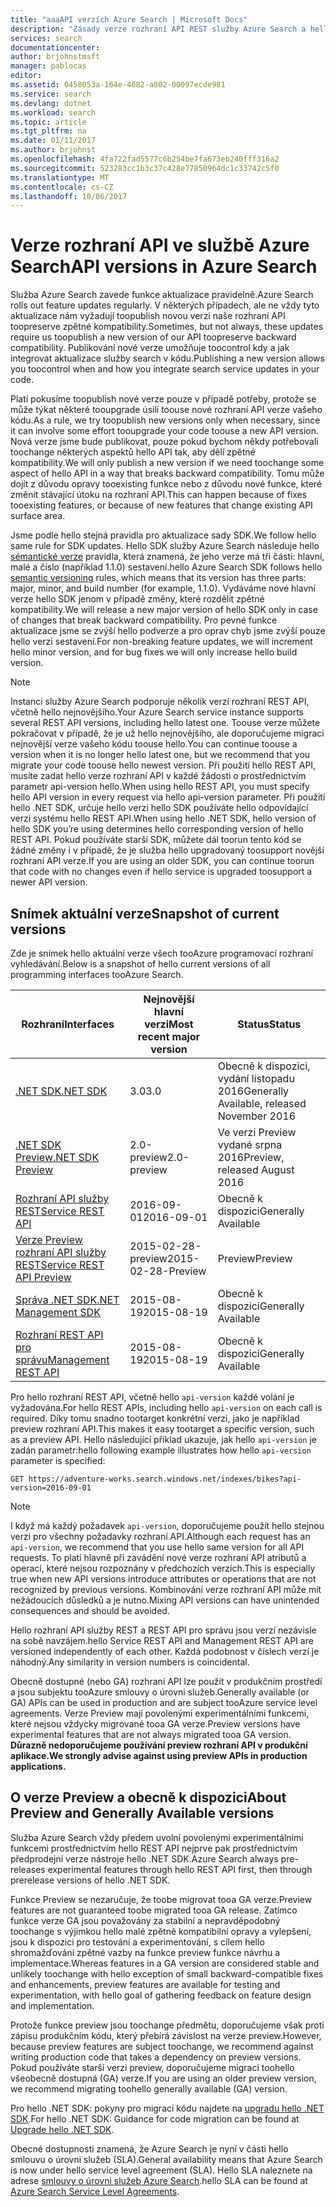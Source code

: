```yaml
---
title: "aaaAPI verzích Azure Search | Microsoft Docs"
description: "Zásady verze rozhraní API REST služby Azure Search a hello knihovny klienta v hello .NET SDK."
services: search
documentationcenter: 
author: brjohnstmsft
manager: pablocas
editor: 
ms.assetid: 0458053a-164e-4682-a802-00097ecde981
ms.service: search
ms.devlang: dotnet
ms.workload: search
ms.topic: article
ms.tgt_pltfrm: na
ms.date: 01/11/2017
ms.author: brjohnst
ms.openlocfilehash: 4fa722fad5577c6b254be7fa673eb240fff316a2
ms.sourcegitcommit: 523283cc1b3c37c428e77850964dc1c33742c5f0
ms.translationtype: MT
ms.contentlocale: cs-CZ
ms.lasthandoff: 10/06/2017
---
```

# <a name="api-versions-in-azure-search"></a><span data-ttu-id="da787-103">Verze rozhraní API ve službě Azure Search</span><span class="sxs-lookup"><span data-stu-id="da787-103">API versions in Azure Search</span></span>
<span data-ttu-id="da787-104">Služba Azure Search zavede funkce aktualizace pravidelně.</span><span class="sxs-lookup"><span data-stu-id="da787-104">Azure Search rolls out feature updates regularly.</span></span> <span data-ttu-id="da787-105">V některých případech, ale ne vždy tyto aktualizace nám vyžadují toopublish novou verzi naše rozhraní API toopreserve zpětné kompatibility.</span><span class="sxs-lookup"><span data-stu-id="da787-105">Sometimes, but not always, these updates require us toopublish a new version of our API toopreserve backward compatibility.</span></span> <span data-ttu-id="da787-106">Publikování nové verze umožňuje toocontrol kdy a jak integrovat aktualizace služby search v kódu.</span><span class="sxs-lookup"><span data-stu-id="da787-106">Publishing a new version allows you toocontrol when and how you integrate search service updates in your code.</span></span>

<span data-ttu-id="da787-107">Platí pokusíme toopublish nové verze pouze v případě potřeby, protože se může týkat některé tooupgrade úsilí toouse nové rozhraní API verze vašeho kódu.</span><span class="sxs-lookup"><span data-stu-id="da787-107">As a rule, we try toopublish new versions only when necessary, since it can involve some effort tooupgrade your code toouse a new API version.</span></span> <span data-ttu-id="da787-108">Nová verze jsme bude publikovat, pouze pokud bychom někdy potřebovali toochange některých aspektů hello API tak, aby dělí zpětné kompatibility.</span><span class="sxs-lookup"><span data-stu-id="da787-108">We will only publish a new version if we need toochange some aspect of hello API in a way that breaks backward compatibility.</span></span> <span data-ttu-id="da787-109">Tomu může dojít z důvodu opravy tooexisting funkce nebo z důvodu nové funkce, které změnit stávající útoku na rozhraní API.</span><span class="sxs-lookup"><span data-stu-id="da787-109">This can happen because of fixes tooexisting features, or because of new features that change existing API surface area.</span></span>

<span data-ttu-id="da787-110">Jsme podle hello stejná pravidla pro aktualizace sady SDK.</span><span class="sxs-lookup"><span data-stu-id="da787-110">We follow hello same rule for SDK updates.</span></span> <span data-ttu-id="da787-111">Hello SDK služby Azure Search následuje hello [sémantické verze](http://semver.org/) pravidla, která znamená, že jeho verze má tři části: hlavní, malé a číslo (například 1.1.0) sestavení.</span><span class="sxs-lookup"><span data-stu-id="da787-111">hello Azure Search SDK follows hello [semantic versioning](http://semver.org/) rules, which means that its version has three parts: major, minor, and build number (for example, 1.1.0).</span></span> <span data-ttu-id="da787-112">Vydáváme nové hlavní verze hello SDK jenom v případě změny, které rozdělit zpětné kompatibility.</span><span class="sxs-lookup"><span data-stu-id="da787-112">We will release a new major version of hello SDK only in case of changes that break backward compatibility.</span></span> <span data-ttu-id="da787-113">Pro pevné funkce aktualizace jsme se zvýší hello podverze a pro oprav chyb jsme zvýší pouze hello verzi sestavení.</span><span class="sxs-lookup"><span data-stu-id="da787-113">For non-breaking feature updates, we will increment hello minor version, and for bug fixes we will only increase hello build version.</span></span>

> [!NOTE]
> <span data-ttu-id="da787-114">Instanci služby Azure Search podporuje několik verzí rozhraní REST API, včetně hello nejnovějšího.</span><span class="sxs-lookup"><span data-stu-id="da787-114">Your Azure Search service instance supports several REST API versions, including hello latest one.</span></span> <span data-ttu-id="da787-115">Toouse verze můžete pokračovat v případě, že je už hello nejnovějšího, ale doporučujeme migraci nejnovější verze vašeho kódu toouse hello.</span><span class="sxs-lookup"><span data-stu-id="da787-115">You can continue toouse a version when it is no longer hello latest one, but we recommend that you migrate your code toouse hello newest version.</span></span> <span data-ttu-id="da787-116">Při použití hello REST API, musíte zadat hello verze rozhraní API v každé žádosti o prostřednictvím parametr api-version hello.</span><span class="sxs-lookup"><span data-stu-id="da787-116">When using hello REST API, you must specify hello API version in every request via hello api-version parameter.</span></span> <span data-ttu-id="da787-117">Při použití hello .NET SDK, určuje hello verzi hello SDK používáte hello odpovídající verzi systému hello REST API.</span><span class="sxs-lookup"><span data-stu-id="da787-117">When using hello .NET SDK, hello version of hello SDK you’re using determines hello corresponding version of hello REST API.</span></span> <span data-ttu-id="da787-118">Pokud používáte starší SDK, můžete dál toorun tento kód se žádné změny i v případě, že je služba hello upgradovaný toosupport novější rozhraní API verze.</span><span class="sxs-lookup"><span data-stu-id="da787-118">If you are using an older SDK, you can continue toorun that code with no changes even if hello service is upgraded toosupport a newer API version.</span></span>

## <a name="snapshot-of-current-versions"></a><span data-ttu-id="da787-119">Snímek aktuální verze</span><span class="sxs-lookup"><span data-stu-id="da787-119">Snapshot of current versions</span></span>
<span data-ttu-id="da787-120">Zde je snímek hello aktuální verze všech tooAzure programovací rozhraní vyhledávání.</span><span class="sxs-lookup"><span data-stu-id="da787-120">Below is a snapshot of hello current versions of all programming interfaces tooAzure Search.</span></span>

| <span data-ttu-id="da787-121">Rozhraní</span><span class="sxs-lookup"><span data-stu-id="da787-121">Interfaces</span></span> | <span data-ttu-id="da787-122">Nejnovější hlavní verzi</span><span class="sxs-lookup"><span data-stu-id="da787-122">Most recent major version</span></span> | <span data-ttu-id="da787-123">Status</span><span class="sxs-lookup"><span data-stu-id="da787-123">Status</span></span> |
| --- | --- | --- |
| [<span data-ttu-id="da787-124">.NET SDK</span><span class="sxs-lookup"><span data-stu-id="da787-124">.NET SDK</span></span>](https://aka.ms/search-sdk) |<span data-ttu-id="da787-125">3.0</span><span class="sxs-lookup"><span data-stu-id="da787-125">3.0</span></span> |<span data-ttu-id="da787-126">Obecně k dispozici, vydání listopadu 2016</span><span class="sxs-lookup"><span data-stu-id="da787-126">Generally Available, released November 2016</span></span> |
| [<span data-ttu-id="da787-127">.NET SDK Preview</span><span class="sxs-lookup"><span data-stu-id="da787-127">.NET SDK Preview</span></span>](https://aka.ms/search-sdk-preview) |<span data-ttu-id="da787-128">2.0-preview</span><span class="sxs-lookup"><span data-stu-id="da787-128">2.0-preview</span></span> |<span data-ttu-id="da787-129">Ve verzi Preview vydané srpna 2016</span><span class="sxs-lookup"><span data-stu-id="da787-129">Preview, released August 2016</span></span> |
| [<span data-ttu-id="da787-130">Rozhraní API služby REST</span><span class="sxs-lookup"><span data-stu-id="da787-130">Service REST API</span></span>](https://docs.microsoft.com/rest/api/searchservice/) |<span data-ttu-id="da787-131">2016-09-01</span><span class="sxs-lookup"><span data-stu-id="da787-131">2016-09-01</span></span> |<span data-ttu-id="da787-132">Obecně k dispozici</span><span class="sxs-lookup"><span data-stu-id="da787-132">Generally Available</span></span> |
| [<span data-ttu-id="da787-133">Verze Preview rozhraní API služby REST</span><span class="sxs-lookup"><span data-stu-id="da787-133">Service REST API Preview</span></span>](search-api-2015-02-28-preview.md) |<span data-ttu-id="da787-134">2015-02-28-preview</span><span class="sxs-lookup"><span data-stu-id="da787-134">2015-02-28-Preview</span></span> |<span data-ttu-id="da787-135">Preview</span><span class="sxs-lookup"><span data-stu-id="da787-135">Preview</span></span> |
| [<span data-ttu-id="da787-136">Správa .NET SDK</span><span class="sxs-lookup"><span data-stu-id="da787-136">.NET Management SDK</span></span>](https://aka.ms/search-mgmt-sdk) |<span data-ttu-id="da787-137">2015-08-19</span><span class="sxs-lookup"><span data-stu-id="da787-137">2015-08-19</span></span> |<span data-ttu-id="da787-138">Obecně k dispozici</span><span class="sxs-lookup"><span data-stu-id="da787-138">Generally Available</span></span> |
| [<span data-ttu-id="da787-139">Rozhraní REST API pro správu</span><span class="sxs-lookup"><span data-stu-id="da787-139">Management REST API</span></span>](https://docs.microsoft.com/rest/api/searchmanagement/) |<span data-ttu-id="da787-140">2015-08-19</span><span class="sxs-lookup"><span data-stu-id="da787-140">2015-08-19</span></span> |<span data-ttu-id="da787-141">Obecně k dispozici</span><span class="sxs-lookup"><span data-stu-id="da787-141">Generally Available</span></span> |

<span data-ttu-id="da787-142">Pro hello rozhraní REST API, včetně hello `api-version` každé volání je vyžadována.</span><span class="sxs-lookup"><span data-stu-id="da787-142">For hello REST APIs, including hello `api-version` on each call is required.</span></span> <span data-ttu-id="da787-143">Díky tomu snadno tootarget konkrétní verzi, jako je například preview rozhraní API.</span><span class="sxs-lookup"><span data-stu-id="da787-143">This makes it easy tootarget a specific version, such as a preview API.</span></span> <span data-ttu-id="da787-144">Hello následující příklad ukazuje, jak hello `api-version` je zadán parametr:</span><span class="sxs-lookup"><span data-stu-id="da787-144">hello following example illustrates how hello `api-version` parameter is specified:</span></span>

    GET https://adventure-works.search.windows.net/indexes/bikes?api-version=2016-09-01

> [!NOTE]
> <span data-ttu-id="da787-145">I když má každý požadavek `api-version`, doporučujeme použít hello stejnou verzi pro všechny požadavky rozhraní API.</span><span class="sxs-lookup"><span data-stu-id="da787-145">Although each request has an `api-version`, we recommend that you use hello same version for all API requests.</span></span> <span data-ttu-id="da787-146">To platí hlavně při zavádění nové verze rozhraní API atributů a operací, které nejsou rozpoznány v předchozích verzích.</span><span class="sxs-lookup"><span data-stu-id="da787-146">This is especially true when new API versions introduce attributes or operations that are not recognized by previous versions.</span></span> <span data-ttu-id="da787-147">Kombinování verze rozhraní API může mít nežádoucích důsledků a je nutno.</span><span class="sxs-lookup"><span data-stu-id="da787-147">Mixing API versions can have unintended consequences and should be avoided.</span></span>
>
> <span data-ttu-id="da787-148">Hello rozhraní API služby REST a REST API pro správu jsou verzí nezávisle na sobě navzájem.</span><span class="sxs-lookup"><span data-stu-id="da787-148">hello Service REST API and Management REST API are versioned independently of each other.</span></span> <span data-ttu-id="da787-149">Každá podobnost v číslech verzí je náhodný.</span><span class="sxs-lookup"><span data-stu-id="da787-149">Any similarity in version numbers is coincidental.</span></span>

<span data-ttu-id="da787-150">Obecně dostupné (nebo GA) rozhraní API lze použít v produkčním prostředí a jsou subjektu tooAzure smlouvy o úrovni služeb.</span><span class="sxs-lookup"><span data-stu-id="da787-150">Generally available (or GA) APIs can be used in production and are subject tooAzure service level agreements.</span></span> <span data-ttu-id="da787-151">Verze Preview mají povolenými experimentálními funkcemi, které nejsou vždycky migrované tooa GA verze.</span><span class="sxs-lookup"><span data-stu-id="da787-151">Preview versions have experimental features that are not always migrated tooa GA version.</span></span> <span data-ttu-id="da787-152">**Důrazně nedoporučujeme používání preview rozhraní API v produkční aplikace.**</span><span class="sxs-lookup"><span data-stu-id="da787-152">**We strongly advise against using preview APIs in production applications.**</span></span>

## <a name="about-preview-and-generally-available-versions"></a><span data-ttu-id="da787-153">O verze Preview a obecně k dispozici</span><span class="sxs-lookup"><span data-stu-id="da787-153">About Preview and Generally Available versions</span></span>
<span data-ttu-id="da787-154">Služba Azure Search vždy předem uvolní povolenými experimentálními funkcemi prostřednictvím hello REST API nejprve pak prostřednictvím předprodejní verze nástroje hello .NET SDK.</span><span class="sxs-lookup"><span data-stu-id="da787-154">Azure Search always pre-releases experimental features through hello REST API first, then through prerelease versions of hello .NET SDK.</span></span>

<span data-ttu-id="da787-155">Funkce Preview se nezaručuje, že toobe migrovat tooa GA verze.</span><span class="sxs-lookup"><span data-stu-id="da787-155">Preview features are not guaranteed toobe migrated tooa GA release.</span></span> <span data-ttu-id="da787-156">Zatímco funkce verze GA jsou považovány za stabilní a nepravděpodobný toochange s výjimkou hello malé zpětně kompatibilní opravy a vylepšení, jsou k dispozici pro testování a experimentování, s cílem hello shromažďování zpětné vazby na funkce preview funkce návrhu a implementace.</span><span class="sxs-lookup"><span data-stu-id="da787-156">Whereas features in a GA version are considered stable and unlikely toochange with hello exception of small backward-compatible fixes and enhancements, preview features are available for testing and experimentation, with hello goal of gathering feedback on feature design and implementation.</span></span>

<span data-ttu-id="da787-157">Protože funkce preview jsou toochange předmětu, doporučujeme však proti zápisu produkčním kódu, který přebírá závislost na verze preview.</span><span class="sxs-lookup"><span data-stu-id="da787-157">However, because preview features are subject toochange, we recommend against writing production code that takes a dependency on preview versions.</span></span> <span data-ttu-id="da787-158">Pokud používáte starší verzi preview, doporučujeme migraci toohello všeobecně dostupná (GA) verze.</span><span class="sxs-lookup"><span data-stu-id="da787-158">If you are using an older preview version, we recommend migrating toohello generally available (GA) version.</span></span>

<span data-ttu-id="da787-159">Pro hello .NET SDK: pokyny pro migraci kódu najdete na [upgradu hello .NET SDK](search-dotnet-sdk-migration.md).</span><span class="sxs-lookup"><span data-stu-id="da787-159">For hello .NET SDK: Guidance for code migration can be found at [Upgrade hello .NET SDK](search-dotnet-sdk-migration.md).</span></span>

<span data-ttu-id="da787-160">Obecné dostupnosti znamená, že Azure Search je nyní v části hello smlouvu o úrovni služeb (SLA).</span><span class="sxs-lookup"><span data-stu-id="da787-160">General availability means that Azure Search is now under hello service level agreement (SLA).</span></span> <span data-ttu-id="da787-161">Hello SLA naleznete na adrese [smlouvy o úrovni služeb Azure Search](https://azure.microsoft.com/support/legal/sla/search/v1_0/).</span><span class="sxs-lookup"><span data-stu-id="da787-161">hello SLA can be found at [Azure Search Service Level Agreements](https://azure.microsoft.com/support/legal/sla/search/v1_0/).</span></span>
